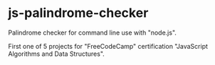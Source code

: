 # js-palindrome-checker

Palindrome checker for command line use with "node.js".

First one of 5 projects for "FreeCodeCamp" certification "JavaScript Algorithms and Data Structures".
